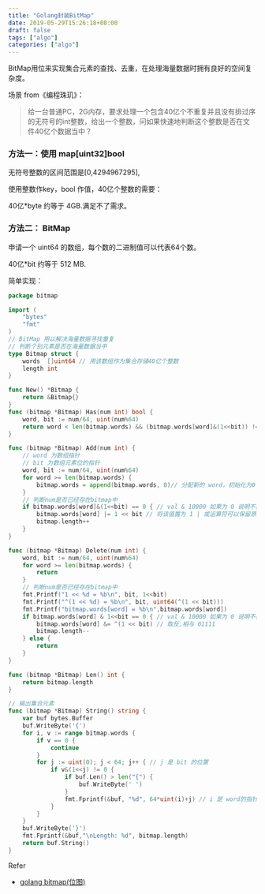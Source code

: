 ```yaml
---
title: "Golang封装BitMap"
date: 2019-05-29T15:26:18+08:00
draft: false
tags: ["algo"]
categories: ["algo"]
---
```


BitMap用位来实现集合元素的查找、去重，在处理海量数据时拥有良好的空间复杂度。



场景 from《编程珠玑》：

> 给一台普通PC，2G内存，要求处理一个包含40亿个不重复并且没有排过序的无符号的int整数，给出一个整数，问如果快速地判断这个整数是否在文件40亿个数据当中？

### 方法一：使用 map[uint32]bool

无符号整数的区间范围是[0,4294967295],

使用整数作key，bool 作值，40亿个整数的需要：

40亿*byte 约等于 4GB.满足不了需求。



### 方法二： BitMap

申请一个 uint64 的数组，每个数的二进制值可以代表64个数。

40亿*bit 约等于 512 MB.



简单实现：

```go
package bitmap

import (
    "bytes"
    "fmt"
)
// BitMap 用以解决海量数据寻找重复
// 判断个别元素是否在海量数据当中
type Bitmap struct {
    words  []uint64 // 用该数组作为集合存储40亿个整数
    length int
}

func New() *Bitmap {
    return &Bitmap{}
}
func (bitmap *Bitmap) Has(num int) bool {
    word, bit := num/64, uint(num%64)
    return word < len(bitmap.words) && (bitmap.words[word]&(1<<bit)) != 0
}

func (bitmap *Bitmap) Add(num int) {
    // word 为数组指针
    // bit 为数组元素位的指针
    word, bit := num/64, uint(num%64)
    for word >= len(bitmap.words) {
        bitmap.words = append(bitmap.words, 0)// 分配新的 word，初始化为0
    }
    // 判断num是否已经存在bitmap中
    if bitmap.words[word]&(1<<bit) == 0 { // val & 10000 如果为 0 说明不存在
        bitmap.words[word] |= 1 << bit // 将该值置为 1 | 或运算符可以保留原数据，并将0值置为 1
        bitmap.length++             
    }
}

func (bitmap *Bitmap) Delete(num int) {
    word, bit := num/64, uint(num%64)
    for word >= len(bitmap.words) {
        return
    }
    // 判断num是否已经存在bitmap中
    fmt.Printf("1 << %d = %b\n", bit, 1<<bit)
    fmt.Printf("^(1 << %d) = %b\n", bit, uint64(^(1 << bit)))
    fmt.Printf("bitmap.words[word] = %b\n",bitmap.words[word])
    if bitmap.words[word] & 1<<bit == 0 { // val & 10000 如果为 0 说明不存在
        bitmap.words[word] &= ^(1 << bit) // 取反,相与 01111
        bitmap.length--               
    } else {
        return
    }
}

func (bitmap *Bitmap) Len() int {
    return bitmap.length
}

// 输出集合元素
func (bitmap *Bitmap) String() string {
    var buf bytes.Buffer
    buf.WriteByte('{')
    for i, v := range bitmap.words {
        if v == 0 {
            continue
        }
        for j := uint(0); j < 64; j++ { // j 是 bit 的位置
            if v&(1<<j) != 0 {
                if buf.Len() > len("{") {
                    buf.WriteByte(' ')
                }
                fmt.Fprintf(&buf, "%d", 64*uint(i)+j) // i 是 word的指针， j 是 bit 的指针
            }
        }
    }
    buf.WriteByte('}')
    fmt.Fprintf(&buf,"\nLength: %d", bitmap.length)
    return buf.String()
}
```



Refer

- [golang bitmap(位图)](https://zhuanlan.zhihu.com/p/37285799)







 